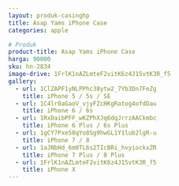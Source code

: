 ```yaml
---
layout: produk-casinghp
title: Asap Yams iPhone Case
categories: apple

# Produk
product-title: Asap Yams iPhone Case
harga: 90000
sku: hn-2834
image-drive: 1FrlK1nAZLmteF2vitK6z4J15vtK3R_f5
gallery:
  - url: 1ClZAPF1yNLPPhc38ytw2_7Yb3Dn7FeZg
    title: iPhone 5 / 5s / SE
  - url: 1C4lr0aGaoV_vjyFZcHKgRatog4ofdDau
    title: iPhone 6 / 6s
  - url: 1RxDaibPFF_wKZPhXJq6dqJrrzAACkmbc
    title: iPhone 6 Plus / 6s Plus
  - url: 1gCY7Pxe58qYo8Sg9hwGL1Y1lub2lgR-u
    title: iPhone 7 / 8
  - url: 1aJNbHd_6m0TL6s2TIcBRi_hvyiockxZR
    title: iPhone 7 Plus / 8 Plus
  - url: 1FrlK1nAZLmteF2vitK6z4J15vtK3R_f5
    title: iPhone X
---
```

